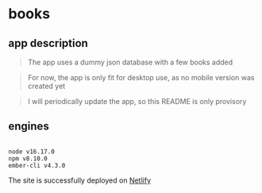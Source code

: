 # books

## app description

> The app uses a dummy json database with a few books added

> For now, the app is only fit for desktop use, as no mobile version was created yet

> I will periodically update the app, so this README is only provisory

## engines

```

node v16.17.0
npm v8.10.0
ember-cli v4.3.0

```

The site is successfully deployed on [Netlify](https://warm-kashata-28beec.netlify.app/)
